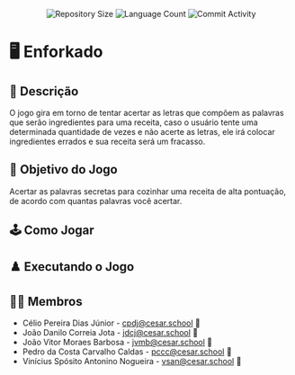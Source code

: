 <p align="center">
  <img
    src="https://img.shields.io/github/repo-size/nogsposito/Enforkado?style=flat"
    alt="Repository Size"
  />
  <img
    src="https://img.shields.io/github/languages/count/nogsposito/Enforkado?style=flat&logo=python"
    alt="Language Count"
  />
  <img
    src="https://img.shields.io/github/commit-activity/t/nogsposito/Enforkado?style=flat&logo=github"
    alt="Commit Activity"
  />
</p>

# 🖥️ Enforkado

## 📄 Descrição

O jogo gira em torno de tentar acertar as letras que compõem as palavras que serão ingredientes para uma receita, caso o usuário tente uma determinada quantidade de vezes e não acerte as letras, ele irá colocar ingredientes errados e sua receita será um fracasso.

## 🎲 Objetivo do Jogo

Acertar as palavras secretas para cozinhar uma receita de alta pontuação, de acordo com quantas palavras você acertar.

## 🕹️ Como Jogar



## ♟️ Executando o Jogo



## 👩‍💻 Membros

* Célio Pereira Dias Júnior - cpdj@cesar.school 📩
* João Danilo Correia Jota - jdcj@cesar.school 📩
* João Vitor Moraes Barbosa - jvmb@cesar.school 📩
* Pedro da Costa Carvalho Caldas - pccc@cesar.school 📩
* Vinícius Spósito Antonino Nogueira - vsan@cesar.school 📩
